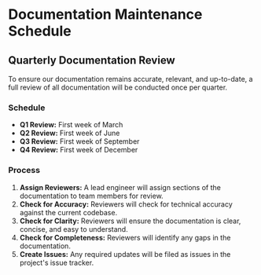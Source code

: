 # Documentation Maintenance Schedule

## Quarterly Documentation Review

To ensure our documentation remains accurate, relevant, and up-to-date, a full review of all documentation will be conducted once per quarter.

### Schedule

-   **Q1 Review:** First week of March
-   **Q2 Review:** First week of June
-   **Q3 Review:** First week of September
-   **Q4 Review:** First week of December

### Process

1.  **Assign Reviewers:** A lead engineer will assign sections of the documentation to team members for review.
2.  **Check for Accuracy:** Reviewers will check for technical accuracy against the current codebase.
3.  **Check for Clarity:** Reviewers will ensure the documentation is clear, concise, and easy to understand.
4.  **Check for Completeness:** Reviewers will identify any gaps in the documentation.
5.  **Create Issues:** Any required updates will be filed as issues in the project's issue tracker.

